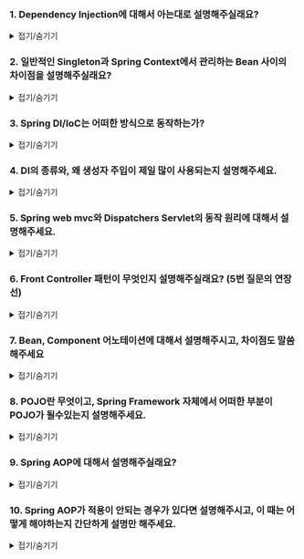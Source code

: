 ### 1. Dependency Injection에 대해서 아는대로 설명해주실래요?

<details>
<summary>접기/숨기기</summary>
<div markdown="1">

우선 Dependency Injection에 대해서 설명하기 이전에 Association 관계, Dependency 관게에 대해서 설명하고 시작해야할 것 같습니다.

1️⃣ **Association Relationship**
![](./img/association.png)

2️⃣ **Dependency Relationship**
![](./img/dependency.png)

Association 관계의 경우 A라는 클래스가 B라는 객체를 직접 소유하는 관계를 예로 들 수 있습니다.

~~~kotlin
class A {
    private val b: B = B()
}

class B {
    ...
}
~~~

해당 Association 관계의 경우 B 객체를 A가 직접 소유하기 때문에 **둘 사이의 관계는 강하게 결합되어 있습니다.** 
다시 말하면, B의 코드가 변경되면 A로 변경이 전파될 가능성이 존재한다는 것입니다. 이는 **고수준 모듈이 저수준 모듈의 구현에 영향을 강하게 받는다는 소리이기 때문에 객체지향적으로 좋지 못합니다.**

다음으로 Dependency 관계에 대해서 설명을 하자면, A라는 클래스는 B라는 클래스의 객체를 직접 소유하는 것이 아닌, Interface 등의 **변경 가능성이 거의 없는** 것에 의존하는 것을 의미합니다.

~~~kotlin
class A {
    private lateinit var b: B
    
    constructor(b: B): this(b)
    
    ...
}

interface B {
    ...
}

class BImpl: B {
    ...
}

fun main(args: Array<String>): Unit {
    val a = A(BImpl())
}
~~~

위의 방식처럼, 실제 객체를 생성자에 선언하는 것이 아닌, 인터페이스를 생성자의 인자로 제공하여 생성자는 컴파일 시점에 Interface에 의존하고, 런타임에는 A 객체는 실제 인스턴스에 의존하게 만드는 방식입니다.

이러한 방식은 장점이 아래와 같습니다.

1. A 클래스의 로직은 B의 구현체 로직과 디커플링된다.
2. 고수준의 모듈 구현이 저수준의 모듈 구현에 덜 영향을 받게된다.
3. 전략패턴에 부합한다. 즉, 필요에 따라서 B 인터페이스를 구현하는 객체를 A에 대신 끼울수 있다는 것이다.

이는 객체지향이 지향하는 바인 OCP, DIP에 부합하게됩니다.

Spring에서 제공하는 DI의 방식은 크게 3가지인데요, 생성자 주입, 수정자 주입, 필드 주입이 있습니다. 이에 대해서는 나중에 설명을 드리겠습니다.

</div>
</details>

### 2. 일반적인 Singleton과 Spring Context에서 관리하는 Bean 사이의 차이점을 설명해주실래요?

<details>
<summary>접기/숨기기</summary>
<div markdown="1">

일반적인 Singleton의 경우 구현 방식이 아래와 같습니다.

1. 생성자를 private로 설정하고 외부에서 생성자에 접근 못하게 막는다
2. 모든 로직은 synchronized 블록으로 묶는 등의 처리를 통해 thread-safe하게 만든다
3. static method인 getInstance()를 선언해서 Heap 메모리 상에 해당 인스턴스가 존재하는지 여부를 검사한 뒤 존재하면 기존 인스턴스를 반환, 존재하지 않으면 생성자를 호출하여 인스턴스를 반환한다.

그러나 싱글톤에서도 단점이 존재합니다.

1. 싱글톤은 잘못 관리하면 인스턴스가 2개가 되는 상황이 벌어질 수도 있다. 멀티스레드 환경에서 잘못 관리했을 경우이다.
2. 싱글톤 객체는 테스트에 용이하지 못하다. 왜냐하면 생성자가 private로 막혀있기 때문에 테스트 대역 생성이 곤란하기 때문이다.
3. Singleton의 모든 logic은 thread-safe하게 작성해야한다.
4. Singleton은 무상태를 기반으로 구현해야한다. 상태기반으로 Singleton을 이용하면 경합상태에 빠져서 예상치못한 동작을 일으킬 가능성이 있다.

Spring은 이러한 Singleton의 문제점을 극복하기 위해서 IoC Container를 Singleton Registry의 역할을 수행하여 Spring 차원에서 객체를 관리합니다.

이 때 IoC Container에서 관리하는 객체는 엄연히 말하면 Singleton이 아닌 일반적인 객체이지만, Spring Context 차원에서 관리가 되는 객체이기 때문에 Singleton처럼 사용이 가능합니다. 
그리고 Spring Context에서 객체들이 관리되기 때문에 Context가 이러한 Bean들의 생애주기도 결정하는 것이 가능합니다.

</div>
</details>

### 3. Spring DI/IoC는 어떠한 방식으로 동작하는가?

<details>
<summary>접기/숨기기</summary>
<div markdown="1">

IoC 컨테이너는 Bean들에 대한 제어권을 사용자가 갖는 방식이 아닌, spring framework가 가지는 방식이기 때문에 해당 객체들은 모두 spring의 정책에 맞춰서 관리됩니다.

DI의 경우 주입하고자 하는 객체를 IoC Container에서 탐색하여 조건에 맞는 객체를 찾게되면 이를 주입하는 방식으로 동작합니다. 탐색 기준은 아래와 같습니다.

1. 우선 타입 기준으로 탐색한다. 타입 기준으로 검색시 정확하게 1개가 있는 경우 이를 주입한다.
2. 타입 기준으로 검색하여 1개 이상의 bean이 존재한다면, bean의 이름을 기준으로 선택하여 주입한다. bean의 이름은 클래스 이름, 혹은 메소드의 이름이 default로 설정되어있다.

그리고 이러한 Bean을 생성자 주입, 수정자 주입, 필드 주입 방식으로 DI를 수행합니다. 일반적으로 생성자 주입이 제일 많이 사용됩니다.

</div>
</details>

### 4. DI의 종류와, 왜 생성자 주입이 제일 많이 사용되는지 설명해주세요.

<details>
<summary>접기/숨기기</summary>
<div markdown="1">

DI의 종류에는 3가지가 존재한다고 말씀드린 바 있습니다. 각각 간단하게 설명드리겠습니다.

1. 생성자 주입 (Constructor Injection): 생성자의 인자로 Bean을 주입하는 방식입니다. 구현 방식은 아래와 같습니다.

<details>
<summary>코드 예시</summary>
<div markdown="1">

1️⃣ **Java**
~~~java
@NoArgsConstructor
@Service
public class BeamServiceImpl implements BeamService {
    private final BeamRepository beamRepository;
    
    @Override
    @Transactional
    public Bean createBeam(BeanCreateDto dto) {
        ...
    }
}
~~~

2️⃣ **Kotlin**
~~~kotlin
@Service
class BeamServiceImpl(
    private val beamRepository: BeamRepository
): BeamService {

    @Transactional
    override suspend fun createBeam(dto: BeamCreateDto) = coroutineScope {
        ...
    }
}
~~~

</div>
</details>

2. 수정자 주입 (Setter Injection): 수정자를 통해서 Bean을 주입하는 방식입니다. 주로 Test 코드에서 사용하기도 합니다.

<details>
<summary>코드 예시</summary>
<div markdown="1">

1️⃣ **Java**
~~~java
@Service
public class BeamServiceImpl implements BeamService {
    private BeamRepository beamRepository;
    
    // setter
    public void setBeamRepository(BeamRepository beamRepository) {
        this.beamRepository = beamRepository;
    }
    
    @Override
    @Transactional
    public Bean createBeam(BeanCreateDto dto) {
        ...
    }
}
~~~

2️⃣ **Kotlin**
~~~kotlin
@Service
class BeamServiceImpl: BeamService {

    private var beamRepository: BeamRepository
        set(value) {
            field = value
        }

    @Transactional
    override suspend fun createBeam(dto: BeamCreateDto) = coroutineScope {
        ...
    }
}
~~~

</div>
</details>

2. 필드 주입(Field Injection): 필드를 통해 bean을 주입하는 방식입니다. @Autowired 어노테이션을 통해 bean을 탐색하여 주입합니다.

<details>
<summary>코드 예시</summary>
<div markdown="1">

1️⃣ **Java**
~~~java
@Service
public class BeamServiceImpl implements BeamService {
    @Autowired
    private BeamRepository beamRepository;
    
    @Override
    @Transactional
    public Bean createBeam(BeanCreateDto dto) {
        ...
    }
}
~~~

2️⃣ **Kotlin**
~~~kotlin
@Service
class BeamServiceImpl: BeamService {

    @Autowired
    private val beamRepository: BeamRepository

    @Transactional
    override suspend fun createBeam(dto: BeamCreateDto) = coroutineScope {
        ...
    }
}
~~~

</div>
</details>

그러나 필드주입은 test 코드를 작성할 때 혹은 configuration을 작성할 때 외에는 잘 사용되지 않는 것이 현실인데요, 이유는 다음과 같습니다.

1. 필드 주입의 경우 와부에서 필드를 조작하는 것이 불가능하다. 이는 DI의 취지 중 하나였던 전략패턴의 구현 정신에 위배되는 행위이다.
2. 테스트가 곤란하다. 단위테스트를 위해서는 테스트대역을 정의해야하는데, 테스트대역 정의를 할 때 field는 조작을 할 수가 없기 때문에 테스트가 곤란한 코드를 양산하게된다.

따라서 생성자주입이 필드주입보다 훨씬 많이 사용된다.

</div>
</details>

### 5. Spring web mvc와 Dispatchers Servlet의 동작 원리에 대해서 설명해주세요.

<details>
<summary>접기/숨기기</summary>
<div markdown="1">

**(그나마 제일 정확한 그림을 가져왔습니다)**

![](./img/spring-mvc-execution-structure.jpeg)

Request가 들어와서 Response가 웹서버 외부로 나갈 때 까지의 과정을 순서대로 설명드리겠습니다.

1. Request가 들어오면 우선 Servlet filter를 거친다. 이 때 filter는 Filter Chain Proxy의 형태로 구성이 되어있으며, 모든 filter를 통과하면 request는 Dispatcher Servlet으로 들어간다
2. Dispatcher Servlet은 filter를 통과한 request에 대해서 Handler Mapping에 적절한 Handler method가 존재하는지를 물어본다. 존재하는 경우 Dispatcher Servlet에 통보한다.
3. Handler Method로 보내기 전에 Request는 Interceptor를 거쳐야한다. Interceptor는 Spring context에서 관리가 되며, Controller에 들어가기 전후로 요청을 검증하는 역할을 수행한다.
4. Interceptor를 통과한 Request에 대해서 Handler Adapter를 통과하여 Handler Method에 도달한다. Handler method는 Request에 대해서 ModelAndView를 반환시킨다. 그리고 이 또한 Interceptor를 거쳐서 검증을 받아야한다.
5. Interceptor를 통과한 Response에 대하여 View가 존재하는 경우 ViewResolver로 보내지게된다. ViewResolver에 대해서는 들어온 Response에 대하여 렌더링 할 뷰가 존재하는 경우 Response와 함께 같이 렌더링하여 Dispatcher Servlet으로 보낸다.
6. 해당 View를 filter로 날려서 검증을 수행한다. filter를 통과한 Response는 비로소 웹서버를 통과하여 우리에게 Http Response로 돌아온다.

</div>
</details>

### 6. Front Controller 패턴이 무엇인지 설명해주실래요? (5번 질문의 연장선)

<details>
<summary>접기/숨기기</summary>
<div markdown="1">

우선 Servlet Container가 중앙에 존재하여, Request마다 적절한 Servlet을 Servlet Container에서 생성하여 처리를 한다고 가정하겠습니다.

그러면 Request마다 적절한 Servlet이 싱글톤 인스턴스로 생성이 되어서 request, response가 적절하게 처리될것입니다. 그러나 이 방식에는 문제가 존재합니다.

1. request, response를 받아서 처리하는 거는 모든 Servlet이 공통으로 하는 부분이다. 즉, Boilerplate가 불필요하게 많이 양산된다는 것이다.
2. Request는 모두 Thread를 타고 들어오기 때문에 Servlet의 로직은 멀티쓰레드를 고려하여 작성해야한다. 즉, 구현에 어려움이 추가된다는 부분이 있다.

따라서 Spring은 위 2가지 문제점을 해결하기 위해서 Front Controller 패턴을 도입하였는데요, **request, response는 모두 Dispatcher Servlet이 맡아서 처리하고, Request는 적절한 Handler method로 매핑시키는 역할을 수행하도록 하는것입니다.**

이를 통해서 개발자는 Servlet을 직접 한땀한땀 짜는 것이 아닌, Controller, Service, Repository 등의 비지니스 로직에만 신경쓸 수 있도록 하였습니다.

</div>
</details>

### 7. Bean, Component 어노테이션에 대해서 설명해주시고, 차이점도 말씀해주세요

<details>
<summary>접기/숨기기</summary>
<div markdown="1">

1. @Component: 지정된 클래스를 Application 생성 시점에 단 1회 생성하여 Singleton 객체로 IoC Container에 관리할 수 있도록 하는 어노테이션이다. @Repository, @Service, @Controller 등이 그 예시이다.
2. @Bean: 메소드에 대하여 메소드의 반환 객체를 IoC Container에 담아서 보관할 수 있게 해주는 어노테이션이다.

</div>
</details>

### 8. POJO란 무엇이고, Spring Framework 자체에서 어떠한 부분이 POJO가 될수있는지 설명해주세요. 

<details>
<summary>접기/숨기기</summary>
<div markdown="1">

POJO란 코드 작성에 있어서 외부의 기술이나 환경에 영향을 받지않고 Java API 만으로 작성할 수 있게하자는 프로그래밍 정신입니다. 

이러한 POJO는 Spring에서 Controller / Service / Repository 3계층을 둚으로써 Service logic 구현부터는 Repository의 DB Acccess 로직은 블랙박스 처리를 하여 DB의 접근 기술, DB의 환경에 영향을 받지않고 Business logic을 작성할 수 있게 되는것이 대표적인 예시가 되겠습니다.

추가로 말씀드리자면, Spring Data JPA도 POJO의 정신을 잘 구현하고있다고도 생각합니다. Spring Data JPA의 경우 Database의 종류에 관계없이, 혹은 특정 db에 종속되는 dialect 설정만 해주면 DB의 기술, 종류에 구애받지 않고 일관성있게 DB Access logic을 작성할 수 있게 됩니다.

</div>
</details>

### 9. Spring AOP에 대해서 설명해주실래요? 

<details>
<summary>접기/숨기기</summary>
<div markdown="1">

> 👉 **Spring AOP에 관해서는 토비의 스프링에서도 150페이지에 걸쳐서 설명하고 있습니다. 여기에 적힌 설명은 그저 요약일 뿐이며, 자세한거는 토비의 스프링 3.1을 참고해주시길 바랍니다.**

Spring AOP란 그대로 직역하자면 **관점 지향형 프로그래밍** 입니다. 우선 Spring AOP에 대해서 이해를 하기 위해서는 **관점 지향형 프로그래밍이라는 단어가 왜 등장하였는지부터 배경을 알 필요가 있습니다.**

Spring AOP를 설명하기 좋은 예시는 다름아닌 Transaction을 JDBC로 처리하는 Service logic입니다. 아래의 코드를 먼저 볼까요?

~~~kotlin
@Service
class ChatServiceImpl(
private val chatRepository: ChatRepository
): ChatService {
    override fun like(likeDto: LikeDto): Unit {
        val status = this.transactionManager.getTransaction(DefaultTransactionDefinition())
        
        try {
            ...
            this.transactionManager.commit(status)
        } catch(_: Exception) {
            this.transactionManager.rollback(status)
            throw LikeErrorException("Like Error!!")
        }
    }
}
~~~

이 코드의 문제점이라면, Service 로직을 transaction 내부에서 처리를 해야하지만, 매 로직마다 모두 transaction을 정의하고, try-catch 문으로 일괄적으로 처리를 해줘야한다는 점에 있습니다.

그렇기 때문에 가능한 보일러플레이트를 줄이기 위해서라도 transaction을 정의하는 부분 따로, 비지니스 로직을 정의하는 부분 따로 해주면 아주 좋을겁니다.

따라서 아래와 같이 분리가 가능할겁니다.

~~~kotlin
@Service
class ChatServiceImpl(
private val chatRepository: ChatRepository
): ChatService {
    override fun like(likeDto: LikeDto): Unit {
        ...
    }
}

@Service
class ChatServiceTx(
    private val chatServiceImpl: ChatService
): ChatService {
    override fun like(likeDto: LikeDto): Unit {
        val status = this.transactionManager.getTransaction(DefaultTransactionDefinition())
        
        try {
            chatServiceImpl.like(likeDto)
            this.transactionManager.commit(status)
        } catch(_: Exception) {
            this.transactionManager.rollback(status)
        }
    }
}
~~~

위와 같은 구조를 **데코레이터 패턴** 이라고 부르는데요, 일반적으로 기존의 클래스에서 부가기능을 더해주고 싶을 때 사용할 수 있는 패턴입니다.

그러나 위와 같은 방식도 문제는 있습니다. **비지니스 로직을 분리하는데는 성공했을지 몰라도, 아직도 transaction 처리를 위해서 보일러플레이트를 양산해야한다는 것입니다.**

하지만 이 문제는 객체지향적으로만 해결하기에는 한계가 있습니다. 따라서 다른 방법으로 분리를 해줘야하는데요, 이 때 사용할 수 있는 방식이 **Dynamic Proxy** 입니다.

Dynamic Proxy는 **Java Reflection을 기반으로 동적으로 프록시를 생성하여 기존의 메소드에 부가기능을 더해줄 수 있다는 특징을 가집니다.**

그러나 Dynamic Proxy 방식은 하나의 문제점이 있는데, **런타임에 동적으로 생성이 되는 객체이기 때문에 특별한 방법을 거치지 않는 이상 IoC Container에 Bean으로 등록할 수 없다는 점에 있습니다.**

이를 위해서 Proxy Factory Bean이라는 것을 Spring에서 제공을 해주지만, 이 또한 타겟 오브젝트와 Proxy Factory Bean이 1대1 관계를 맺어야하기 때문에 xml을 계속 작성해줘야한다는 **개발 피로** 를 유발합니다.

Spring은 이를 해소하기 위해서 지금까지 설명해온 개념들을 모두 혼합하여 Spring AOP라는 것을 개발하였습니다. 

* Advice: 메소드에 부여할 추가 기능을 정의한 오브젝트
* JoinPoint: 메소드에 부여되는 추가 기능이 개입하는 시점을 정의한 오브젝트
* PointCut: 메소드의 시그니처를 이용해서 타켓 메소드를 지정하는데 사용하는 오브젝트

이를 통해서 개발자는 동적으로 프록시를 생성하거나, 혹은 팩토리 프록시 빈을 작성할 필요 없이 Spring AOP를 활용하여 간단하게 부가기능을 정의할 수 있게됩니다.

그리고 이러한 Spring AOP의 대표는, 다름아닌 @Transactional 어노테이션인데요, 개발자는 이 어노테이션만 붙임으로써 비지니스 로직에 트랜잭션을 정의할 수 있게됩니다.

</div>
</details>

### 10. Spring AOP가 적용이 안되는 경우가 있다면 설명해주시고, 이 때는 어떻게 해야하는지 간단하게 설명만 해주세요. 

<details>
<summary>접기/숨기기</summary>
<div markdown="1">

Spring AOP는 Java Reflection 기반으로 구현된 기술이기 때문에 **메소드만을 타겟팅할 수 있습니다.** 즉, 메소드 외에 다른것이 타겟이거나, 혹은 리플렉션으로 커버가 안되는 로직에 대해서는 Spring AOP로 해결이 불가능하다는 뜻입니다.

이러한 경우 해결방법은, **AspectJ** 를 사용하는 것입니다. AspectJ는 클래스를 바이트코드 단위로 뜯어서 부가기능을 추가하는 것이 가능합니다.

하지만 개발하면서 AspectJ까지 활용하면서 부가기능을 더할 일은 거의 없기 때문에, 이렇구나 정도만 알고 지나가셔도 무방합니다.

👉 **8월 18일 추가 사항**: AOP의 적용 대상이 아닌 메소드에서 AOP 적용 대상의 메소드를 호출하려고 시도하면 해당 AOP가 적용되지 않는 현상도 존재한다고 한다. 자세한건 아래 링크를 찹고하면 되겠습니다!

[Spring AOP를 사용시 주의할 점](https://velog.io/@18k7102dy/Spring-AOP-Spring-AOP%EB%A5%BC-%EC%82%AC%EC%9A%A9%EC%8B%9C-%EC%A3%BC%EC%9D%98%ED%95%B4%EC%95%BC%ED%95%A0-%EC%A0%90)

</div>
</details>
